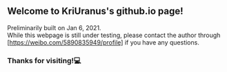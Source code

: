 ## Welcome to KriUranus's github.io page!

Preliminarily built on Jan 6, 2021. <br>
While this webpage is still under testing, please contact the author through [https://weibo.com/5890835949/profile] if you have any questions.

### Thanks for visiting!💻
